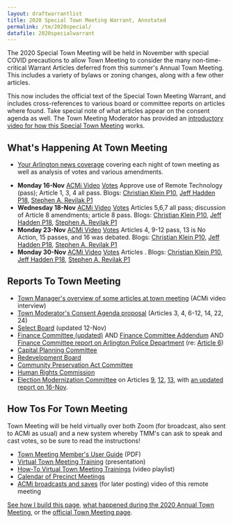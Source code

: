 ```yaml
---
layout: draftwarrantlist
title: 2020 Special Town Meeting Warrant, Annotated
permalink: /tm/2020special/
datafile: 2020specialwarrant
---
```


The 2020 Special Town Meeting will be held in November with special COVID precautions to allow Town Meeting to consider the many non-time-critical Warrant Articles deferred from this summer's Annual Town Meeting.  This includes a variety of bylaws or zoning changes, along with a few other articles.

This now includes the official text of the Special Town Meeting Warrant, and includes cross-references to various board or committee reports on articles where found.  Take special note of what articles appear on the consent agenda as well.  The Town Meeting Moderator has provided an [introductory video for how this Special Town Meeting](https://www.youtube.com/watch?v=G7kByMBt6Y8&list=PLztbi9KA9roW3HezeZdWRe92B5bCYq9nr&index=1) works.

## What's Happening At Town Meeting

- [Your Arlington news coverage](https://www.yourarlington.com/arlington-archives/town-school/town-meeting/17752-stm-091920) covering each night of town meeting as well as analysis of votes and various amendments.

<ul>
  <li>
    <strong>Monday 16-Nov</strong>
    <a href="https://acmi.tv/videos/special-town-meeting-november-16-2020/"><i class="fa fa-video" aria-hidden="true"></i> ACMi Video</a>
    <a href="https://www.arlingtonma.gov/home/showdocument?id=53597"><i class="fa fa-gavel" aria-hidden="true"></i> Votes</a> Approve use of Remote Technology (pass); Article 1, 3, 4 all pass.  
    <i class="fa fa-blog" aria-hidden="true"></i> Blogs: 
    <a href="http://atmnotes.blogspot.com/2020/11/special-town-meeting-fall-2020-night-one.html">Christian Klein P10</a>,
    <a href="https://www.facebook.com/HaddenTM/posts/189023262714116">Jeff Hadden P18</a>,
    <a href="https://www.srevilak.net/wiki/Town_Meeting_-_Nov_16th,_2020">Stephen A. Revilak P1</a>
  </li>
  <li>
    <strong>Wednesday 18-Nov</strong>
    <a href="https://www.youtube.com/watch?v=c53KlvUhDu0"><i class="fa fa-video" aria-hidden="true"></i> ACMi Video</a>
    <a href="https://www.arlingtonma.gov/home/showdocument?id=53637"><i class="fa fa-gavel" aria-hidden="true"></i> Votes</a> Articles 5,6,7 all pass; discussion of Article 8 amendments; article 8 pass.
    <i class="fa fa-blog" aria-hidden="true"></i> Blogs: 
    <a href="http://atmnotes.blogspot.com/2020/11/special-town-meeting-fall-2020-night-two.html">Christian Klein P10</a>,
    <a href="https://www.facebook.com/HaddenTM/posts/190041875945588">Jeff Hadden P18</a>,
    <a href="https://www.srevilak.net/wiki/Town_Meeting_-_Nov_18th,_2020">Stephen A. Revilak P1</a>
  </li>
  <li>
    <strong>Monday 23-Nov</strong>
    <a href="https://www.youtube.com/watch?v=9hH3qPpUSqw"><i class="fa fa-video" aria-hidden="true"></i> ACMi Video</a>
    <a href="https://www.arlingtonma.gov/home/showpublisheddocument?id=53687"><i class="fa fa-gavel" aria-hidden="true"></i> Votes</a> Articles 4, 9-12 pass, 13 is No Action, 15 passes, and 16 was debated.
    <i class="fa fa-blog" aria-hidden="true"></i> Blogs: 
    <a href="https://atmnotes.blogspot.com/2020/11/special-town-meeting-fall-2020-night.html">Christian Klein P10</a>,
    <a href="https://www.facebook.com/HaddenTM/posts/193643852252057">Jeff Hadden P18</a>,
    <a href="https://www.srevilak.net/wiki/Town_Meeting_-_Nov_23rd,_2020">Stephen A. Revilak P1</a>
  </li>
    <li>
    <strong>Monday 30-Nov</strong>
    <a href="https://www.youtube.com/watch?v=ewAV6-YLjlw"><i class="fa fa-video" aria-hidden="true"></i> ACMi Video</a>
    <a href="https://www.arlingtonma.gov/home/showpublisheddocument?id=53755"><i class="fa fa-gavel" aria-hidden="true"></i> Votes</a> Articles .
    <i class="fa fa-blog" aria-hidden="true"></i> Blogs: 
    <a href="https://atmnotes.blogspot.com/2020/11/special-town-meeting-fall-2020-night_30.html">Christian Klein P10</a>,
    <a href="https://www.facebook.com/HaddenTM/posts/198449765104799">Jeff Hadden P18</a>,
    <a href="">Stephen A. Revilak P1</a>
  </li>
</ul>

## Reports To Town Meeting

- [Town Manager's overview of some articles at town meeting](https://www.youtube.com/watch?v=TUiSvvhng94) (ACMi video interview)
- [Town Moderator's Consent Agenda proposal](https://www.arlingtonma.gov/home/showdocument?id=53366) (Articles 3, 4, 6-12, 14, 22, 24)
- [Select Board](https://www.arlingtonma.gov/home/showdocument?id=53536) (updated 12-Nov)
- [Finance Committee (updated)](https://www.arlingtonma.gov/home/showdocument?id=53482) AND [Finance Committee Addendum](https://www.arlingtonma.gov/home/showdocument?id=53540) AND [Finance Committee report on Arlington Police Department](https://www.arlingtonma.gov/home/showdocument?id=53569) (re: [Article 6](#article6))
- [Capital Planning Committee](https://www.arlingtonma.gov/home/showdocument?id=53480)
- [Redevelopment Board](https://www.arlingtonma.gov/home/showdocument?id=53444)
- [Community Preservation Act Committee](https://www.arlingtonma.gov/home/showdocument?id=53506)
- [Human Rights Commission](http://www.arlingtonma.gov/home/showdocument?id=53538)
- [Election Modernization Committee](https://drive.google.com/file/d/1QIzSLCk9qhT68JvTU5WaiRuzKB3Bbj-2/view) on Articles [9](#article9), [12](#article12), [13](#article13), with [an updated report on 16-Nov](https://www.arlingtonma.gov/home/showdocument?id=53567).

## How Tos For Town Meeting

Town Meeting will be held virtually over both Zoom (for broadcast, also sent to ACMi as usual) and a new system whereby TMM's can ask to speak and cast votes, so be sure to read the instructions!

- [Town Meeting Member's User Guide](https://www.arlingtonma.gov/home/showdocument?id=53472) (PDF)
- [Virtual Town Meeting Training](https://docs.google.com/presentation/d/e/2PACX-1vTENSyyenwvmy9dvQ9FMUjHcBVhY8HGstXYTjAEwhOFN-7J2_1H0YwOKfeuZ7F_1RePP2I1NQLzXk1x/pub?start=false&loop=false&delayms=3000&slide=id.gc6f980f91_0_0) (presentation)
- [How-To Virtual Town Meeting Trainings](https://www.youtube.com/playlist?list=PLidfjMQfWetjYc6eMLx2BaYyJ8VwJjzZz) (video playlist)
- [Calendar of Precinct Meetings](https://www.arlingtonma.gov/Home/Components/News/News/10668/3824?backlist=%2ftown-governance%2ftown-meeting)
- [ACMi broadcasts and saves](https://acmi.tv/special-town-meeting/) (for later posting) video of this remote meeting

[See how I build this page](/tm/), [what happened during the 2020 Annual Town Meeting](/tm/2020draftwarrant), or the [official Town Meeting page](https://www.arlingtonma.gov/town-governance/town-meeting).

